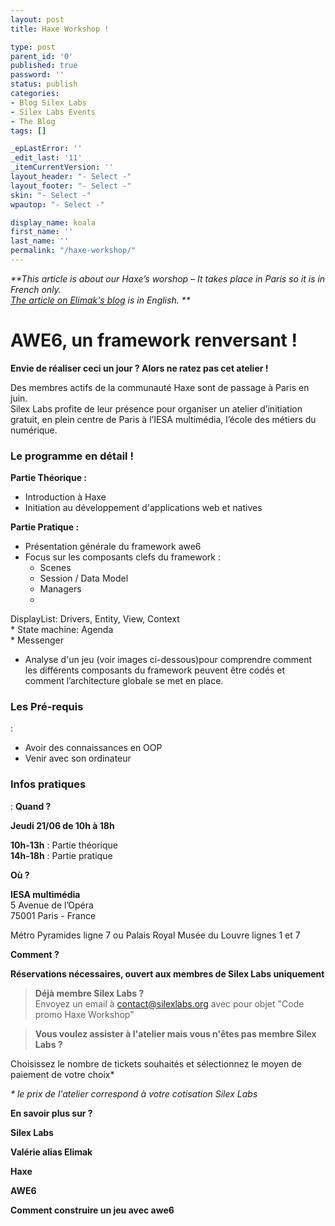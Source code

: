 ```yaml
---
layout: post
title: Haxe Workshop !

type: post
parent_id: '0'
published: true
password: ''
status: publish
categories:
- Blog Silex Labs
- Silex Labs Events
- The Blog
tags: []

_epLastError: ''
_edit_last: '11'
_itemCurrentVersion: ''
layout_header: "- Select -"
layout_footer: "- Select -"
skin: "- Select -"
wpautop: "- Select -"

display_name: koala
first_name: ''
last_name: ''
permalink: "/haxe-workshop/"
---
```


_**This article is about our Haxe’s worshop – It takes place in Paris so it is in French only.  
[The article on Elimak's blog](http://www.blog.elimak.com/2012/06/awe6-workshop-amsterdam-paris/) is in English. **_

AWE6, un framework renversant !
===============================

**Envie de réaliser ceci un jour ? Alors ne ratez pas cet atelier !**

Des membres actifs de la communauté Haxe sont de passage à Paris en juin.  
Silex Labs profite de leur présence pour organiser un atelier d’initiation gratuit, en plein centre de Paris à l’IESA multimédia, l’école des métiers du numérique.



### Le programme en détail !

**Partie Théorique :**

*   Introduction à Haxe
*   Initiation au développement d'applications web et natives

**Partie Pratique :**

*   Présentation générale du framework awe6
*   Focus sur les composants clefs du framework
:  
    * Scenes  
    * Session / Data Model  
    * Managers  
    *
DisplayList: Drivers, Entity, View, Context  
    * State
machine: Agenda  
    * Messenger
*   Analyse d'un jeu (voir images ci-dessous)pour comprendre comment les différents composants du framework peuvent être codés et comment l’architecture globale se met en place.





### Les Pré-requis
: 
*   Avoir des connaissances en OOP
*   Venir avec son ordinateur

### Infos pratiques
: 
**Quand ?**

**Jeudi 21/06 de 10h à 18h**

**10h-13h**
: Partie théorique  
**14h-18h**
: Partie pratique

**Où ?**

**IESA multimédia**  
5 Avenue de l’Opéra  
75001 Paris - France

Métro Pyramides ligne 7 ou Palais Royal Musée du Louvre lignes 1 et 7

**Comment ?**

**Réservations nécessaires, ouvert aux membres de Silex Labs uniquement**

> **Déjà membre Silex Labs ?**  
Envoyez un email à contact@silexlabs.org avec pour objet "Code promo Haxe Workshop"  


> **Vous voulez assister à l'atelier mais vous n'êtes pas membre Silex Labs ?**  

Choisissez le nombre de tickets souhaités et sélectionnez le moyen de paiement de votre choix*

_* le prix de l'atelier correspond à votre cotisation Silex Labs_

**En savoir plus sur ?**

**Silex Labs**


**Valérie alias Elimak**


**Haxe**


**AWE6**


**Comment construire un jeu avec awe6**


